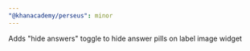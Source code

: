 ```yaml
---
"@khanacademy/perseus": minor
---
```


Adds "hide answers" toggle to hide answer pills on label image widget
